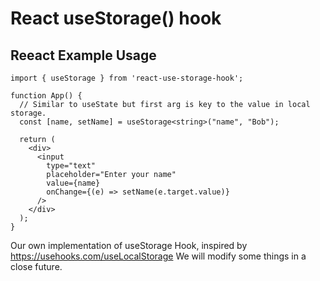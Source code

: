 # React useStorage() hook

## Reeact Example Usage

```tsx
import { useStorage } from 'react-use-storage-hook';

function App() {
  // Similar to useState but first arg is key to the value in local storage.
  const [name, setName] = useStorage<string>("name", "Bob");

  return (
    <div>
      <input
        type="text"
        placeholder="Enter your name"
        value={name}
        onChange={(e) => setName(e.target.value)}
      />
    </div>
  );
}
```

Our own implementation of useStorage Hook, inspired by <https://usehooks.com/useLocalStorage>
We will modify some things in a close future.
